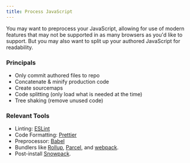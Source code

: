 ```yaml
---
title: Process JavaScript
---
```


You may want to preprocess your JavaScript, allowing for use of modern features that may not be supported in as many browsers as you'd like to support. But you may also want to split up your authored JavaScript for readability.

### Principals

- Only commit authored files to repo
- Concatenate & minify production code
- Create sourcemaps
- Code splitting (only load what is needed at the time)
- Tree shaking (remove unused code)

### Relevant Tools

- Linting: [ESLint](https://eslint.org/)
- Code Formatting: [Prettier](https://prettier.io/)
- Preprocessor: [Babel](https://babeljs.io/)
- Bundlers like [Rollup](https://github.com/rollup/rollup), [Parcel](https://parceljs.org/), and [webpack](https://webpack.js.org/).
- Post-install [Snowpack](https://www.snowpack.dev/).
